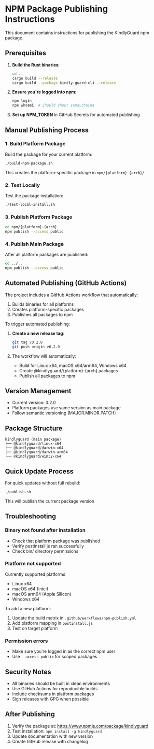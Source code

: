 # NPM Package Publishing Instructions

This document contains instructions for publishing the KindlyGuard npm package.

## Prerequisites

1. **Build the Rust binaries**:
   ```bash
   cd ..
   cargo build --release
   cargo build --package kindly-guard-cli --release
   ```

2. **Ensure you're logged into npm**:
   ```bash
   npm login
   npm whoami  # Should show: samduchaine
   ```

3. **Set up NPM_TOKEN** in GitHub Secrets for automated publishing

## Manual Publishing Process

### 1. Build Platform Package

Build the package for your current platform:

```bash
./build-npm-package.sh
```

This creates the platform-specific package in `npm/{platform}-{arch}/`

### 2. Test Locally

Test the package installation:

```bash
./test-local-install.sh
```

### 3. Publish Platform Package

```bash
cd npm/{platform}-{arch}
npm publish --access public
```

### 4. Publish Main Package

After all platform packages are published:

```bash
cd ../..
npm publish --access public
```

## Automated Publishing (GitHub Actions)

The project includes a GitHub Actions workflow that automatically:

1. Builds binaries for all platforms
2. Creates platform-specific packages
3. Publishes all packages to npm

To trigger automated publishing:

1. **Create a new release tag**:
   ```bash
   git tag v0.2.0
   git push origin v0.2.0
   ```

2. The workflow will automatically:
   - Build for Linux x64, macOS x64/arm64, Windows x64
   - Create @kindlyguard/{platform}-{arch} packages
   - Publish all packages to npm

## Version Management

- Current version: 0.2.0
- Platform packages use same version as main package
- Follow semantic versioning (MAJOR.MINOR.PATCH)

## Package Structure

```
kindlyguard (main package)
├── @kindlyguard/linux-x64
├── @kindlyguard/darwin-x64
├── @kindlyguard/darwin-arm64
└── @kindlyguard/win32-x64
```

## Quick Update Process

For quick updates without full rebuild:

```bash
./publish.sh
```

This will publish the current package version.

## Troubleshooting

### Binary not found after installation

- Check that platform package was published
- Verify postinstall.js ran successfully
- Check bin/ directory permissions

### Platform not supported

Currently supported platforms:
- Linux x64
- macOS x64 (Intel)
- macOS arm64 (Apple Silicon)
- Windows x64

To add a new platform:
1. Update the build matrix in `.github/workflows/npm-publish.yml`
2. Add platform mapping in `postinstall.js`
3. Test on target platform

### Permission errors

- Make sure you're logged in as the correct npm user
- Use `--access public` for scoped packages

## Security Notes

- All binaries should be built in clean environments
- Use GitHub Actions for reproducible builds
- Include checksums in platform packages
- Sign releases with GPG when possible

## After Publishing

1. Verify the package at: https://www.npmjs.com/package/kindlyguard
2. Test installation: `npm install -g kindlyguard`
3. Update documentation with new version
4. Create GitHub release with changelog